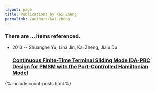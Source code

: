 ```yaml
---
layout: page
title: Publications by Kai Zheng
permalink: /authors/kai-zheng
---
```


<h3 id="number-posts">There are ... items referenced.</h3>
<ul class="post-list">
<li><span class='post-meta'>2013 -- Shuanghe Yu, Lina Jin, Kai Zheng, Jialu Du</span><h3><a class='post-link' href="{{ site.baseurl }}/continuous-finite-time-terminal-sliding-mode-ida-pbc-design-for-pmsm-with-the-port-controlled-hamiltonian-model">Continuous Finite-Time Terminal Sliding Mode IDA-PBC Design for PMSM with the Port-Controlled Hamiltonian Model</a></h3></li>

</ul>
{% include count-posts.html %}
